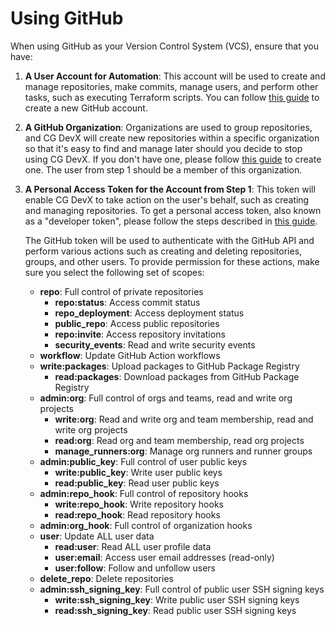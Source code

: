 # Using GitHub

When using GitHub as your Version Control System (VCS), ensure that you have:

1. **A User Account for Automation**:
   This account will be used to create and manage repositories, make commits, manage users, and perform other tasks, such as executing Terraform scripts. You can follow [this guide](https://docs.github.com/en/get-started/signing-up-for-github/signing-up-for-a-new-github-account) to create a new GitHub account.
   
2. **A GitHub Organization**:
   Organizations are used to group repositories, and CG DevX will create new repositories within a specific organization so that it's easy to find and manage later should you decide to stop using CG DevX. If you don't have one, please follow [this guide](https://docs.github.com/en/organizations/collaborating-with-groups-in-organizations/creating-a-new-organization-from-scratch) to create one. The user from step 1 should be a member of this organization.
   
3. **A Personal Access Token for the Account from Step 1**:
   This token will enable CG DevX to take action on the user's behalf, such as creating and managing repositories. To get a personal access token, also known as a "developer token", please follow the steps described in [this guide](https://docs.github.com/en/authentication/keeping-your-account-and-data-secure/managing-your-personal-access-tokens#creating-a-fine-grained-personal-access-token).

   The GitHub token will be used to authenticate with the GitHub API and perform various actions such as creating and deleting repositories, groups, and other users. To provide permission for these actions, make sure you select the following set of scopes:

    - **repo**: Full control of private repositories
      - **repo:status**: Access commit status
      - **repo_deployment**: Access deployment status
      - **public_repo**: Access public repositories
      - **repo:invite**: Access repository invitations
      - **security_events**: Read and write security events
    - **workflow**: Update GitHub Action workflows
    - **write:packages**: Upload packages to GitHub Package Registry
      - **read:packages**: Download packages from GitHub Package Registry
    - **admin:org**: Full control of orgs and teams, read and write org projects
      - **write:org**: Read and write org and team membership, read and write org projects
      - **read:org**: Read org and team membership, read org projects
      - **manage_runners:org**: Manage org runners and runner groups
    - **admin:public_key**: Full control of user public keys
      - **write:public_key**: Write user public keys
      - **read:public_key**: Read user public keys
    - **admin:repo_hook**: Full control of repository hooks
      - **write:repo_hook**: Write repository hooks
      - **read:repo_hook**: Read repository hooks
    - **admin:org_hook**: Full control of organization hooks
    - **user**: Update ALL user data
      - **read:user**: Read ALL user profile data
      - **user:email**: Access user email addresses (read-only)
      - **user:follow**: Follow and unfollow users
    - **delete_repo**: Delete repositories
    - **admin:ssh_signing_key**: Full control of public user SSH signing keys
      - **write:ssh_signing_key**: Write public user SSH signing keys
      - **read:ssh_signing_key**: Read public user SSH signing keys

